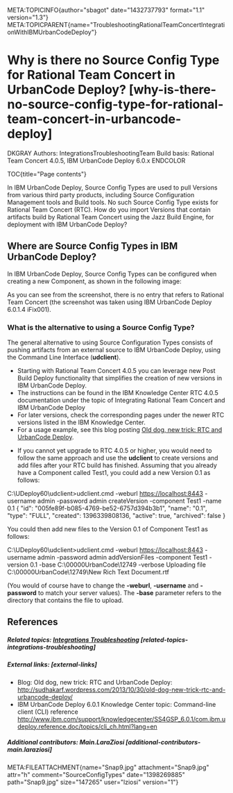 META:TOPICINFO{author="sbagot" date="1432737793" format="1.1"
version="1.3"}
META:TOPICPARENT{name="TroubleshootingRationalTeamConcertIntegrationWithIBMUrbanCodeDeploy"}

# Why is there no Source Config Type for Rational Team Concert in UrbanCode Deploy? [why-is-there-no-source-config-type-for-rational-team-concert-in-urbancode-deploy]

DKGRAY Authors: IntegrationsTroubleshootingTeam Build basis: Rational
Team Concert 4.0.5, IBM UrbanCode Deploy 6.0.x ENDCOLOR

TOC{title="Page contents"}

In IBM UrbanCode Deploy, Source Config Types are used to pull Versions
from various third party products, including Source Configuration
Management tools and Build tools. No such Source Config Type exists for
Rational Team Concert (RTC). How do you import Versions that contain
artifacts build by Rational Team Concert using the Jazz Build Engine,
for deployment with IBM UrbanCode Deploy?

## Where are Source Config Types in IBM UrbanCode Deploy?

In IBM UrbanCode Deploy, Source Config Types can be configured when
creating a new Component, as shown in the following image:

As you can see from the screenshot, there is no entry that refers to
Rational Team Concert (the screenshot was taken using IBM UrbanCode
Deploy 6.0.1.4 iFix001).

### What is the alternative to using a Source Config Type?

The general alternative to using Source Configuration Types consists of
pushing artifacts from an external source to IBM UrbanCode Deploy, using
the Command Line Interface (**udclient**).

-   Starting with Rational Team Concert 4.0.5 you can leverage new Post
    Build Deploy functionality that simplifies the creation of new
    versions in IBM UrbanCode Deploy.
-   The instructions can be found in the IBM Knowledge Center RTC 4.0.5
    documentation under the topic of Integrating Rational Team Concert
    and IBM UrbanCode Deploy
-   For later versions, check the corresponding pages under the newer
    RTC versions listed in the IBM Knowledge Center.
-   For a usage example, see this blog posting [Old dog, new trick: RTC
    and UrbanCode
    Deploy](http://sudhakarf.wordpress.com/2013/10/30/old-dog-new-trick-rtc-and-urbancode-deploy/).

<!-- -->

-   If you cannot yet upgrade to RTC 4.0.5 or higher, you would need to
    follow the same approach and use the **udclient** to create versions
    and add files after your RTC build has finished. Assuming that you
    already have a Component called Test1, you could add a new Version
    0.1 as follows:

C:\UDeploy60\udclient\>udclient.cmd -weburl <https://localhost:8443>
-username admin -password admin createVersion -component Test1 -name 0.1
{ "id": "005fe89f-b085-4769-be52-6757d394b3b1", "name": "0.1", "type":
"FULL", "created": 1396339808136, "active": true, "archived": false }

You could then add new files to the Version 0.1 of Component Test1 as
follows:

C:\UDeploy60\udclient\>udclient.cmd -weburl <https://localhost:8443>
-username admin -password admin addVersionFiles -component Test1
-version 0.1 -base C:\00000UrbanCode\12749 -verbose Uploading file
C:\00000UrbanCode\12749\New Rich Text Document.rtf

(You would of course have to change the **-weburl**, **-username** and
**-password** to match your server values). The **-base** parameter
refers to the directory that contains the file to upload.

## References

##### Related topics: [Integrations Troubleshooting](https://jazz.net/wiki/bin/view/Deployment/IntegrationsTroubleshooting) [related-topics-integrations-troubleshooting]

##### External links: [external-links]

-   Blog: Old dog, new trick: RTC and UrbanCode Deploy:
    <http://sudhakarf.wordpress.com/2013/10/30/old-dog-new-trick-rtc-and-urbancode-deploy/>
-   IBM UrbanCode Deploy 6.0.1 Knowledge Center topic: Command-line
    client (CLI) reference
    <http://www.ibm.com/support/knowledgecenter/SS4GSP_6.0.1/com.ibm.udeploy.reference.doc/topics/cli_ch.html?lang=en>

##### Additional contributors: Main.LaraZiosi [additional-contributors-main.laraziosi]

META:FILEATTACHMENT{name="Snap9.jpg" attachment="Snap9.jpg" attr="h"
comment="SourceConfigTypes" date="1398269885" path="Snap9.jpg"
size="147265" user="lziosi" version="1"}
